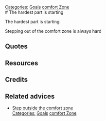 [Categories:](../Categories/index.md) [Goals](../Categories/Goals.md) [comfort Zone](../Categories/comfort%20Zone.md)<br># The hardest part is starting

The hardest part is starting

Stepping out of the comfort zone is always hard

## Quotes

## Resources

## Credits

## Related advices

- [Step outside the comfort zone](../)
<br>[Categories:](../Categories/index.md) [Goals](../Categories/Goals.md) [comfort Zone](../Categories/comfort%20Zone.md)